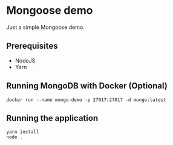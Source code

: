 # Mongoose demo

Just a simple Mongoose demo.

## Prerequisites
- NodeJS
- Yarn

## Running MongoDB with Docker (Optional)
```
docker run --name mongo-demo -p 27017:27017 -d mongo:latest
```

## Running the application
```
yarn install
node .
```
